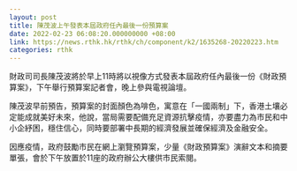```yaml
---
layout: post
title: 陳茂波上午發表本屆政府任內最後一份預算案
date: 2022-02-23 06:08:20.000000000 +08:00
link: https://news.rthk.hk/rthk/ch/component/k2/1635268-20220223.htm
categories: rthk
---
```


財政司司長陳茂波將於早上11時將以視像方式發表本屆政府任內最後一份《財政預算案》，下午舉行預算案記者會，晚上參與電視論壇。

陳茂波早前預告，預算案的封面顏色為啡色，寓意在「一國兩制」下，香港土壤必定能成就美好未來，他說，當局需要配備充足資源抗擊疫情，亦要盡力為市民和中小企紓困，穩住信心，同時要部署中長期的經濟發展並確保經濟及金融安全。   

因應疫情，政府鼓勵市民在網上瀏覽預算案，少量《財政預算案》演辭文本和摘要單張，會於下午放置於11座的政府辦公大樓供市民索閱。
